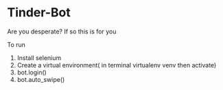 # Tinder-Bot
Are you desperate?
If so this is for you 

To run 
1. Install selenium 
2. Create a virtual environment( in terminal virtualenv venv then activate)
3. bot.login()
4. bot.auto_swipe()
